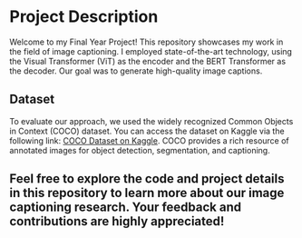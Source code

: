 # Project Description

Welcome to my Final Year Project! This repository showcases my work in the field of image captioning. I employed state-of-the-art technology, using the Visual Transformer (ViT) as the encoder and the BERT Transformer as the decoder. Our goal was to generate high-quality image captions.

## Dataset
To evaluate our approach, we used the widely recognized Common Objects in Context (COCO) dataset. You can access the dataset on Kaggle via the following link: [COCO Dataset on Kaggle](https://www.kaggle.com/datasets/awsaf49/coco-2017-dataset). COCO provides a rich resource of annotated images for object detection, segmentation, and captioning.

Feel free to explore the code and project details in this repository to learn more about our image captioning research. Your feedback and contributions are highly appreciated!
---
